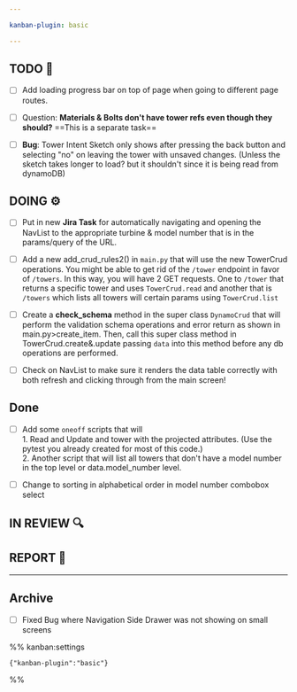 ```yaml
---

kanban-plugin: basic

---
```


## TODO 💭

- [ ] Add loading progress bar on top of page when going to different page routes.
- [ ] Question: **Materials & Bolts don't have tower refs even though they should?** ==This is a separate task==
- [ ] **Bug**: Tower Intent Sketch only shows after pressing the back button and selecting "no" on leaving the tower with unsaved changes. (Unless the sketch takes longer to load? but it shouldn't since it is being read from dynamoDB)


## DOING ⚙️

- [ ] Put in new **Jira Task** for automatically navigating and opening the NavList to the appropriate turbine & model number that is in the params/query of the URL.
- [ ] Add a new add_crud_rules2() in `main.py` that will use the new TowerCrud operations. You might be able to get rid of the `/tower` endpoint in favor of `/towers`. In this way, you will have 2 GET requests. One to `/tower` that returns a specific tower and uses `TowerCrud.read` and another that is `/towers` which lists all towers will certain params using `TowerCrud.list`
- [ ] Create a **check_schema** method in the super class `DynamoCrud` that will perform the validation schema operations and error return as shown in main.py>create_item. Then, call this super class method in TowerCrud.create&.update passing `data` into this method before any db operations are performed.
- [ ] Check on NavList to make sure it renders the data table correctly with both refresh and clicking through from the main screen!


## Done

- [ ] Add some `oneoff` scripts that will<br>1. Read and Update and tower with the projected attributes. (Use the pytest you already created for most of this code.) <br> 2. Another script that will list all towers that don't have a model number in the top level or data.model_number level.
- [ ] Change to sorting in alphabetical order in model number combobox select


## IN REVIEW 🔍



## REPORT 📎



***

## Archive

- [ ] Fixed Bug where Navigation Side Drawer was not showing on small screens

%% kanban:settings
```
{"kanban-plugin":"basic"}
```
%%
